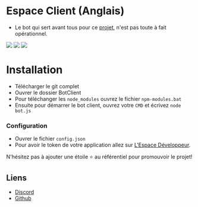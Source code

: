 # Espace Client (Anglais)

* Le bot qui sert avant tous pour ce [projet](https://soon.com), n'est pas toute à fait opérationnel.

[![](https://img.shields.io/discord/745382663896039496.svg?logo=discord&colorB=7289DA)](https://discord.gg/nF5vj4BhrH)
[![](https://img.shields.io/badge/paypal-donate-blue.svg)](https://paypal.me/fabio2fell)
[![](https://img.shields.io/badge/discord.js-v12.0.0--dev-blue.svg?logo=npm)](https://github.com/discordjs)

# Installation

* Télécharger le git complet<br>
* Ouvrer le dossier BotClient<br>
* Pour téléchanger les `node_modules` ouvrez le fichier `npm-modules.bat`<br>
* Ensuite pour démarrer le bot client, ouvrez votre `CMD` et écrivez `node bot.js`<br>

### Configuration
* Ouvrer le fichier `config.json`<br>
* Pour avoir le token de votre application allez sur [L'Espace Développeur](https://discord.com/developers/applications).<br>


N'hésitez pas à ajouter une étoile ⭐ au référentiel pour promouvoir le projet!

## Liens

*   [Discord](https://discord.gg/nF5vj4BhrH)
*   [Github](https://github.com/kziiz/)
